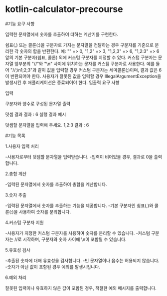 # kotlin-calculator-precourse

#기능 요구 사항

입력한 문자열에서 숫자를 추출하여 더하는 계산기를 구현한다.

쉼표(,) 또는 콜론(:)을 구분자로 가지는 문자열을 전달하는 경우 구분자를 기준으로 분리한 각 숫자의 합을 반환한다.
예: "" => 0, "1,2" => 3, "1,2,3" => 6, "1,2:3" => 6
앞의 기본 구분자(쉼표, 콜론) 외에 커스텀 구분자를 지정할 수 있다. 커스텀 구분자는 문자열 앞부분의 "//"와 "\n" 사이에 위치하는 문자를 커스텀 구분자로 사용한다.
예를 들어 "//;\n1;2;3"과 같이 값을 입력할 경우 커스텀 구분자는 세미콜론(;)이며, 결과 값은 6이 반환되어야 한다.
사용자가 잘못된 값을 입력할 경우 IllegalArgumentException을 발생시킨 후 애플리케이션은 종료되어야 한다.
입출력 요구 사항

입력

구분자와 양수로 구성된 문자열
출력

덧셈 결과
결과 : 6
실행 결과 예시

덧셈할 문자열을 입력해 주세요.
1,2:3
결과 : 6


#기능 목록

1.사용자 입력 처리

-사용자로부터 덧셈할 문자열을 입력받습니다.
-입력이 비어있을 경우, 결과로 0을 출력합니다.

2.총합 계산

-입력된 문자열에서 숫자를 추출하여 총합을 계산합니다.

3.숫자 추출

-입력된 문자열에서 숫자를 추출하는 기능을 제공합니다.
-기본 구분자인 쉼표(,)와 콜론(:)을 사용하여 숫자를 분리합니다.

4.커스텀 구분자 지원

-사용자가 지정한 커스텀 구분자를 사용하여 숫자를 분리할 수 있습니다.
-커스텀 구분자는 //로 시작하며, 구분자와 숫자 사이에 \n이 포함될 수 있습니다.

5.유효성 검사

-추출된 숫자에 대해 유효성을 검사합니다.
-빈 문자열이나 음수는 허용되지 않습니다.
-숫자가 아닌 값이 포함된 경우 예외를 발생시킵니다.

6.예외 처리

잘못된 입력이나 유효하지 않은 값이 포함된 경우, 적절한 예외 메시지를 출력합니다.
